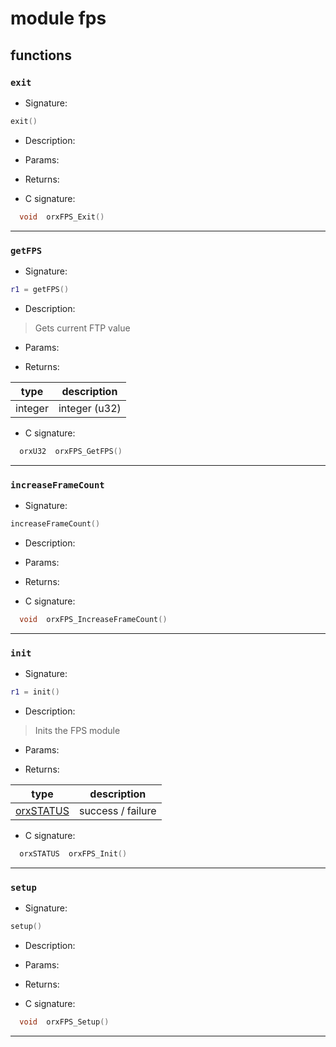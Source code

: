 # module fps

## functions

### **`exit`**

* Signature:

```lua
exit()
```

* Description:

> 

* Params:

* Returns:

* C signature:

```c
  void  orxFPS_Exit()
```

---

### **`getFPS`**

* Signature:

```lua
r1 = getFPS()
```

* Description:

> Gets current FTP value

* Params:

* Returns:

type | description 
--- | ---
integer | integer \(u32\)

* C signature:

```c
  orxU32  orxFPS_GetFPS()
```

---

### **`increaseFrameCount`**

* Signature:

```lua
increaseFrameCount()
```

* Description:

> 

* Params:

* Returns:

* C signature:

```c
  void  orxFPS_IncreaseFrameCount()
```

---

### **`init`**

* Signature:

```lua
r1 = init()
```

* Description:

> Inits the FPS module

* Params:

* Returns:

type | description 
--- | ---
[orxSTATUS](../enums.md#orxstatus)  | success / failure

* C signature:

```c
  orxSTATUS  orxFPS_Init()
```

---

### **`setup`**

* Signature:

```lua
setup()
```

* Description:

> 

* Params:

* Returns:

* C signature:

```c
  void  orxFPS_Setup()
```

---

